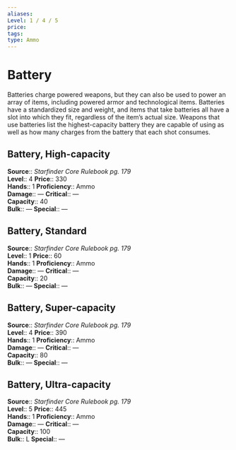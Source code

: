 ```yaml
---
aliases: 
Level: 1 / 4 / 5
price: 
tags: 
type: Ammo
---
```


# Battery

Batteries charge powered weapons, but they can also be used to power an array of items, including powered armor and technological items. Batteries have a standardized size and weight, and items that take batteries all have a slot into which they fit, regardless of the item’s actual size. Weapons that use batteries list the highest-capacity battery they are capable of using as well as how many charges from the battery that each shot consumes.  

## Battery, High-capacity

**Source**:: _Starfinder Core Rulebook pg. 179_  
**Level**:: 4
**Price**:: 330  
**Hands**:: 1
**Proficiency**:: Ammo  
**Damage**:: —
**Critical**:: —  
**Capacity**:: 40  
**Bulk**:: —
**Special**:: —

## Battery, Standard

**Source**:: _Starfinder Core Rulebook pg. 179_  
**Level**:: 1
**Price**:: 60  
**Hands**:: 1
**Proficiency**:: Ammo  
**Damage**:: —
**Critical**:: —  
**Capacity**:: 20  
**Bulk**:: —
**Special**:: —

## Battery, Super-capacity

**Source**:: _Starfinder Core Rulebook pg. 179_  
**Level**:: 4
**Price**:: 390  
**Hands**:: 1
**Proficiency**:: Ammo  
**Damage**:: —
**Critical**:: —  
**Capacity**:: 80  
**Bulk**:: —
**Special**:: —

## Battery, Ultra-capacity

**Source**:: _Starfinder Core Rulebook pg. 179_  
**Level**:: 5
**Price**:: 445  
**Hands**:: 1
**Proficiency**:: Ammo  
**Damage**:: —
**Critical**:: —  
**Capacity**:: 100  
**Bulk**:: L
**Special**:: —
